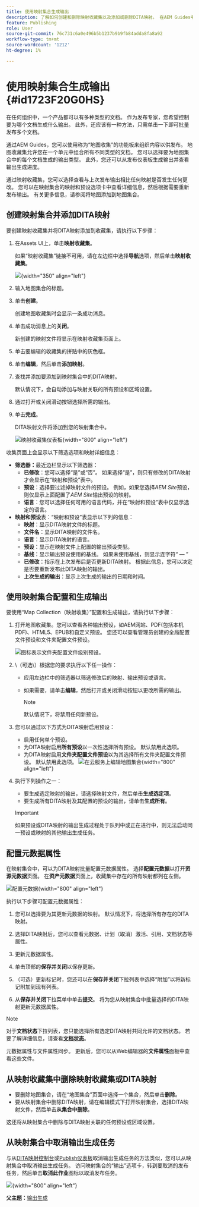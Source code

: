 ```yaml
---
title: 使用映射集合生成输出
description: 了解如何创建和删除映射收藏集以及添加或删除DITA映射。 在AEM Guides中，通过映射集合配置、生成和取消输出生成任务。
feature: Publishing
role: User
source-git-commit: 76c731c6a0e496b5b1237b9b9fb84adda8fa8a92
workflow-type: tm+mt
source-wordcount: '1212'
ht-degree: 1%

---
```


# 使用映射集合生成输出 {#id1723F20G0HS}

在任何组织中，一个产品都可以有多种类型的文档。 作为发布专家，您希望控制要为哪个文档生成什么输出。 此外，还应该有一种方法，只需单击一下即可批量发布多个文档。

通过AEM Guides，您可以使用称为“地图收集”的功能板来组织内容以供发布。 地图收藏集允许您在一个单元中组合所有不同类型的文档。 您可以选择要为地图集合中的每个文档生成的输出类型。 此外，您还可以从发布仪表板生成输出并查看输出生成进度。

通过映射收藏集，您可以选择查看与上次发布输出相比任何映射是否发生任何更改。 您可以在映射集合的映射和预设选项卡中查看详细信息，然后根据需要重新发布输出。 有关更多信息，请参阅将地图添加到地图集合。

## 创建映射集合并添加DITA映射

要创建映射收藏集并将DITA映射添加到收藏集，请执行以下步骤：

1. 在Assets UI上，单击&#x200B;**映射收藏集**。

   如果“映射收藏集”链接不可用，请在左边栏中选择&#x200B;**导航**&#x200B;选项，然后单击&#x200B;**映射收藏集**。

   ![](images/access-map-collection-left-rail.png){width="350" align="left"}

1. 输入地图集合的标题。
1. 单击&#x200B;**创建**。

   创建地图收藏集时会显示一条成功消息。

1. 单击成功消息上的&#x200B;**关闭**。

   新创建的映射文件将显示在映射收藏集页面上。

1. 单击要编辑的收藏集的拼贴中的灰色框。
1. 单击&#x200B;**编辑**，然后单击&#x200B;**添加映射**。
1. 查找并添加要添加到映射集合中的DITA映射。

   默认情况下，会自动添加与映射关联的所有预设和区域设置。

1. 通过打开或关闭滑动按钮选择所需的输出。
1. 单击&#x200B;**完成**。

   DITA映射文件将添加到您的映射集合中。

   ![映射收藏集仪表板](./images/map-collection-dashboard.png){width="800" align="left"}

收集页面上会显示以下筛选选项和映射详细信息：

- **筛选器：**&#x200B;最近边栏显示以下筛选器：
   - **已修改**：您可以选择“是”或“否”。 如果选择“是”，则只有修改的DITA映射才会显示在“映射和预设”表中。
   - **预设**：选择要过滤掉映射文件的预设。 例如，如果您选择&#x200B;*AEM Site*&#x200B;预设，则仅显示上面配置了&#x200B;*AEM Site*&#x200B;输出预设的映射。
   - **语言**：您可以选择任何可用的语言代码，并在“映射和预设”表中仅显示选定的语言。
- **映射和预设**&#x200B;表：“映射和预设”表显示以下列的信息：
   - **映射**：显示DITA映射文件的标题。
   - **文件名**：显示DITA映射的文件名。
   - **语言**：显示DITA映射的语言。
   - **预设**：显示在映射文件上配置的输出预设类型。
   - **基线**：显示输出预设使用的基线。  如果未使用基线，则显示连字符“ — ”
   - **已修改**：指示在上次发布后是否更新DITA映射。 根据此信息，您可以决定是否要重新发布此DITA映射的输出。
   - **上次生成的输出**：显示上次生成的输出的日期和时间。

## 使用映射集合配置和生成输出

要使用“Map Collection（映射收集）”配置和生成输出，请执行以下步骤：

1. 打开地图收藏集。您可以查看各种输出预设，如AEM网站、PDF(包括本机PDF)、HTML5、EPUB和自定义预设。 您还可以查看管理员创建的全局配置文件预设和文件夹配置文件预设。

   ![](images/global-preset-icon.svg)图标表示文件夹配置文件级别预设。
1. \（可选\）根据您的要求执行以下任一操作：
   - 应用左边栏中的筛选器以筛选修改后的映射、输出预设或语言。
   - 如果需要，请单击&#x200B;**编辑**，然后打开或关闭滑动按钮以更改所需的输出。



     >[!NOTE]
     >  
     > 默认情况下，将禁用任何新预设。

1. 您可以通过以下方式为DITA映射启用预设：

   - 启用任何单个预设。
   - 为DITA映射启用&#x200B;**所有预设**&#x200B;以一次性选择所有预设。 默认禁用此选项。
   - 为DITA映射启用&#x200B;**文件夹配置文件预设**以为其选择所有文件夹配置文件预设。 默认禁用此选项。
     ![在云服务上编辑地图集合](images/edit-map-collection-cs.png){width="800" align="left"}



1. 执行下列操作之一：

   - 要生成选定映射的输出，请选择映射文件，然后单击&#x200B;**生成选定项**。
   - 要生成所有DITA映射及其配置的预设的输出，请单击&#x200B;**生成所有**。

   >[!IMPORTANT]
   >
   > 如果预设或DITA映射的输出生成过程处于队列中或正在进行中，则无法启动同一预设或映射的其他输出生成任务。

## 配置元数据属性

在映射集合中，可以为DITA映射批量配置元数据属性。 选择&#x200B;**配置元数据**&#x200B;以打开&#x200B;**资源元数据**&#x200B;页面。 在&#x200B;**资产元数据**&#x200B;页面上，收藏集中存在的所有映射都列在左侧。

![配置元数据](images/map-collection-asset-metadata.png){width="800" align="left"}

执行以下步骤可配置元数据属性：

1. 您可以选择要为其更新元数据的映射。 默认情况下，将选择所有存在的DITA映射。

1. 选择DITA映射后，您可以查看元数据、计划（取消）激活、引用、文档状态等属性。

1. 更新元数据属性。

1. 单击顶部的&#x200B;**保存并关闭**&#x200B;以保存更新。
1. （可选）更新标记时，您还可以在&#x200B;**保存并关闭**&#x200B;下拉列表中选择“附加”以将新标记附加到现有列表。
1. 从&#x200B;**保存并关闭**&#x200B;下拉菜单中单击&#x200B;**提交**。
将为您从映射集合中批量选择的DITA映射更新元数据属性。

>[!NOTE]
> 
>对于&#x200B;**文档状态**&#x200B;下拉列表，您只能选择所有选定DITA映射共同允许的文档状态。 若要了解详细信息，请查看&#x200B;[**文档状态**](./web-editor-document-states.md)。

元数据属性与文件属性同步。 更新后，您可以从Web编辑器的&#x200B;**文件属性**&#x200B;面板中查看这些文件。



## 从映射收藏集中删除映射收藏集或DITA映射

- 要删除地图集合，请在“地图集合”页面中选择一个集合，然后单击&#x200B;**删除**。
- 要从映射集合中删除DITA映射，请在编辑模式下打开映射集合，选择DITA映射文件，然后单击&#x200B;**从集合中删除**。

这还将从映射集合中删除与DITA映射关联的任何预设或区域设置。


## 从映射集合中取消输出生成任务

与从[DITA映射控制台](generate-output-for-a-dita-map.md#id2061H100T5Z)或[Publish仪表板](generate-output-publish-dashboard.md#)取消输出生成任务的方法类似，您可以从映射集合中取消输出生成任务。 访问映射集合的“输出”选项卡，转到要取消的发布任务，然后单击&#x200B;**取消此作业**&#x200B;图标以取消发布任务。

![](images/cancel-publish-task-map-collection.png){width="800" align="left"}

**父主题：**[&#x200B;输出生成](generate-output.md)
